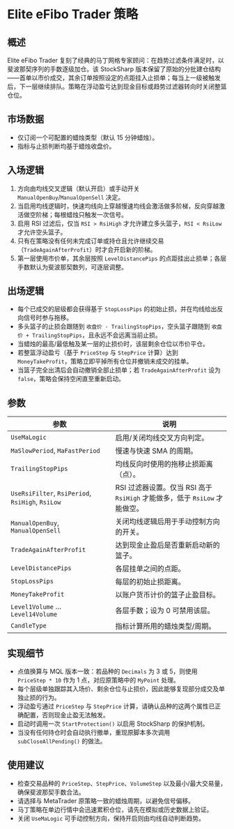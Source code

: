 # Elite eFibo Trader 策略

## 概述
Elite eFibo Trader 复刻了经典的马丁网格专家顾问：在趋势过滤条件满足时，以斐波那契序列的手数逐级加仓。该 StockSharp 版本保留了原始的分批建仓结构——首单以市价成交，其余订单按照设定的点距挂入止损单；每当上一级被触发后，下一层继续排队。策略在浮动盈亏达到现金目标或趋势过滤器转向时关闭整篮仓位。

## 市场数据
- 仅订阅一个可配置的蜡烛类型（默认 15 分钟蜡烛）。
- 指标与止损判断均基于蜡烛收盘价。

## 入场逻辑
1. 方向由均线交叉逻辑（默认开启）或手动开关 `ManualOpenBuy`/`ManualOpenSell` 决定。
2. 当启用均线逻辑时，快速均线向上穿越慢速均线会激活做多阶梯，反向穿越激活做空阶梯；每根蜡烛只触发一次信号。
3. 启用 RSI 过滤后，仅当 `RSI > RsiHigh` 才允许建立多头篮子，`RSI < RsiLow` 才允许空头篮子。
4. 只有在策略没有任何未完成订单或持仓且允许继续交易（`TradeAgainAfterProfit`）时才会开启新的阶梯。
5. 第一层使用市价单，其余层按照 `LevelDistancePips` 的点距挂出止损单；各层手数默认为斐波那契数列，可逐层调整。

## 出场逻辑
- 每个已成交的层级都会获得基于 `StopLossPips` 的初始止损，并在均线给出反向信号时参与拖移。
- 多头篮子的止损会跟随到 `收盘价 - TrailingStopPips`，空头篮子跟随到 `收盘价 + TrailingStopPips`，且永远不会远离当前止损。
- 当蜡烛的最高/最低触及某一层的止损价时，该层剩余仓位以市价平仓。
- 若整篮浮动盈亏（基于 `PriceStep` 与 `StepPrice` 计算）达到 `MoneyTakeProfit`，策略立即平掉所有仓位并撤销未成交的挂单。
- 当篮子完全出清后会自动撤销全部止损单；若 `TradeAgainAfterProfit` 设为 `false`，策略会保持空闲直至重新启动。

## 参数
| 参数 | 说明 |
| ---- | ---- |
| `UseMaLogic` | 启用/关闭均线交叉方向判定。 |
| `MaSlowPeriod`, `MaFastPeriod` | 慢速与快速 SMA 的周期。 |
| `TrailingStopPips` | 均线反向时使用的拖移止损距离（点）。 |
| `UseRsiFilter`, `RsiPeriod`, `RsiHigh`, `RsiLow` | RSI 过滤器设置。仅当 RSI 高于 `RsiHigh` 才能做多，低于 `RsiLow` 才能做空。 |
| `ManualOpenBuy`, `ManualOpenSell` | 关闭均线逻辑后用于手动控制方向的开关。 |
| `TradeAgainAfterProfit` | 达到现金止盈后是否重新启动新的篮子。 |
| `LevelDistancePips` | 各层挂单之间的点距。 |
| `StopLossPips` | 每层的初始止损距离。 |
| `MoneyTakeProfit` | 以账户货币计价的篮子止盈目标。 |
| `Level1Volume` … `Level14Volume` | 各层手数；设为 0 可禁用该层。 |
| `CandleType` | 指标计算所用的蜡烛类型/周期。 |

## 实现细节
- 点值换算与 MQL 版本一致：若品种的 `Decimals` 为 3 或 5，则使用 `PriceStep * 10` 作为 1 点，对应原策略中的 `MyPoint` 处理。
- 每个层级单独跟踪其入场价、剩余仓位与止损价，因此能够复现部分成交及单独止损的行为。
- 浮动盈亏通过 `PriceStep` 与 `StepPrice` 计算，请确认品种的这两个属性已正确配置，否则现金止盈无法触发。
- 启动时调用一次 `StartProtection()` 以启用 StockSharp 的保护机制。
- 当没有任何持仓时会自动执行撤单，重现原脚本多次调用 `subCloseAllPending()` 的做法。

## 使用建议
- 检查交易品种的 `PriceStep`、`StepPrice`、`VolumeStep` 以及最小/最大交易量，确保斐波那契手数合法。
- 请选择与 MetaTrader 原策略一致的蜡烛周期，以避免信号偏移。
- 马丁策略在单边行情中会迅速累积仓位，请先在模拟或历史数据上验证。
- 关闭 `UseMaLogic` 可手动控制方向，保持开启则由均线自动判断趋势。

